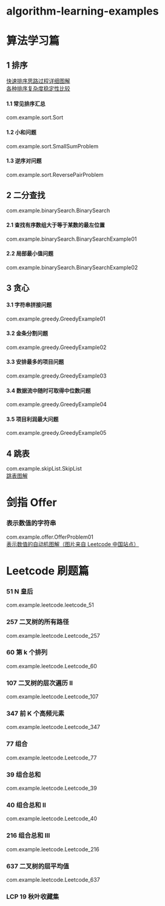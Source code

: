 # algorithm-learning-examples
# 算法学习篇
## 1 排序
[快速排序思路过程详细图解](https://github.com/ccnuacmhdu/algorithm-learning-examples/blob/master/pictures/quickSort.png)   
[各种排序复杂度稳定性比较](https://github.com/ccnuacmhdu/algorithm-learning-examples/blob/master/pictures/ComplexityAndStabilityOfVariousSorts.png)
#### 1.1 常见排序汇总
com.example.sort.Sort
#### 1.2 小和问题
com.example.sort.SmallSumProblem
#### 1.3 逆序对问题
com.example.sort.ReversePairProblem

## 2 二分查找
com.example.binarySearch.BinarySearch
#### 2.1 查找有序数组大于等于某数的最左位置
com.example.binarySearch.BinarySearchExample01
#### 2.2 局部最小值问题
com.example.binarySearch.BinarySearchExample02

## 3 贪心
#### 3.1 字符串拼接问题
com.example.greedy.GreedyExample01
#### 3.2 金条分割问题
com.example.greedy.GreedyExample02
#### 3.3 安排最多的项目问题
com.example.greedy.GreedyExample03
#### 3.4 数据流中随时可取得中位数问题
com.example.greedy.GreedyExample04
#### 3.5 项目利润最大问题
com.example.greedy.GreedyExample05

## 4 跳表
com.example.skipList.SkipList <br />
[跳表图解](https://github.com/ccnuacmhdu/algorithm-learning-examples/blob/master/pictures/skiplist.png)




# 剑指 Offer
### 表示数值的字符串
com.example.offer.OfferProblem01 <br />
[表示数值的自动机图解（图片来自 Leetcode 中国站点）](https://github.com/ccnuacmhdu/algorithm-learning-examples/blob/master/pictures/%E8%A1%A8%E7%A4%BA%E6%95%B0%E5%80%BC%E5%AD%97%E7%AC%A6%E4%B8%B2%E8%87%AA%E5%8A%A8%E6%9C%BA.png)




# Leetcode 刷题篇

### 51 N 皇后
com.example.leetcode.leetcode_51
### 257 二叉树的所有路径
com.example.leetcode.Leetcode_257
### 60 第 k 个排列
com.example.leetcode.Leetcode_60
### 107 二叉树的层次遍历 II
com.example.leetcode.Leetcode_107
### 347 前 K 个高频元素
com.example.leetcode.Leetcode_347
### 77 组合
com.example.leetcode.Leetcode_77
### 39 组合总和
com.example.leetcode.Leetcode_39
### 40 组合总和 II
com.example.leetcode.Leetcode_40
### 216 组合总和 III
com.example.leetcode.Leetcode_216
### 637 二叉树的层平均值
com.example.leetcode.Leetcode_637
### LCP 19 秋叶收藏集
